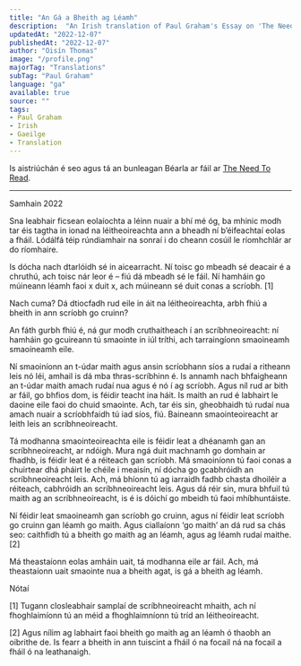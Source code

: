 ```yaml
---
title: "An Gá a Bheith ag Léamh"
description:  "An Irish translation of Paul Graham's Essay on 'The Need to Read'"
updatedAt: "2022-12-07"
publishedAt: "2022-12-07"
author: "Oisín Thomas"
image: "/profile.png"
majorTag: "Translations"
subTag: "Paul Graham"
language: "ga"
available: true
source: ""
tags: 
- Paul Graham
- Irish
- Gaeilge
- Translation
---
```


Is aistriúchán é seo agus tá an bunleagan Béarla ar fáil ar [The Need To Read](http://www.paulgraham.com/read.html).

---
Samhain 2022

Sna leabhair ficsean eolaíochta a léinn nuair a bhí mé óg, ba mhinic modh tar éis tagtha in ionad na léitheoireachta ann a bheadh ní b’éifeachtaí eolas a fháil. Lódálfá téip rúndiamhair na sonraí i do cheann cosúil le ríomhchlár ar do ríomhaire.

Is dócha nach dtarlóidh sé in aicearracht. Ní toisc go mbeadh sé deacair é a chruthú, ach toisc nár leor é – fiú dá mbeadh sé le fáil. Ní hamháin go múineann léamh faoi x duit x, ach múineann sé duit conas a scríobh. [1]

Nach cuma? Dá dtiocfadh rud eile in áit na léitheoireachta, arbh fhiú a bheith in ann scríobh go cruinn?

An fáth gurbh fhiú é, ná gur modh cruthaitheach í an scríbhneoireacht: ní hamháin go gcuireann tú smaointe in iúl tríthi, ach tarraingíonn smaoineamh smaoineamh eile.

Ní smaoiníonn an t-údar maith agus ansin scríobhann síos a rudaí a ritheann leis nó léi, amhail is dá mba thras-scríbhinn é. Is annamh nach bhfaigheann an t-údar maith amach rudaí nua agus é nó í ag scríobh. Agus níl rud ar bith ar fáil, go bhfios dom, is féidir teacht ina háit. Is maith an rud é labhairt le daoine eile faoi do chuid smaointe. Ach, tar éis sin, gheobhaidh tú rudaí nua amach nuair a scríobhfaidh tú iad síos, fiú. Baineann smaointeoireacht ar leith leis an scríbhneoireacht.

Tá modhanna smaointeoireachta eile is féidir leat a dhéanamh gan an scríbhneoireacht, ar ndóigh. Mura ngá duit machnamh go domhain ar fhadhb, is féidir leat é a réiteach gan scríobh. Má smaoiníonn tú faoi conas a chuirtear dhá pháirt le chéile i meaisín, ní dócha go gcabhróidh an scríbhneoireacht leis. Ach, má bhíonn tú ag iarraidh fadhb chasta dhoiléir a réiteach, cabhróidh an scríbhneoireacht leis. Agus dá réir sin, mura bhfuil tú maith ag an scríbhneoireacht, is é is dóichí go mbeidh tú faoi mhíbhuntáiste.

Ní féidir leat smaoineamh gan scríobh go cruinn, agus ní féidir leat scríobh go cruinn gan léamh go maith. Agus ciallaíonn ‘go maith’ an dá rud sa chás seo: caithfidh tú a bheith go maith ag an léamh, agus ag léamh rudaí maithe. [2]

Má theastaíonn eolas amháin uait, tá modhanna eile ar fáil. Ach, má theastaíonn uait smaointe nua a bheith agat, is gá a bheith ag léamh.

Nótaí

[1] Tugann closleabhair samplaí de scríbhneoireacht mhaith, ach ní fhoghlaimíonn tú an méid a fhoghlaimníonn tú tríd an léitheoireacht.

[2] Agus nílim ag labhairt faoi bheith go maith ag an léamh ó thaobh an oibrithe de. Is fearr a bheith in ann tuiscint a fháil ó na focail ná na focail a fháil ó na leathanaigh.
